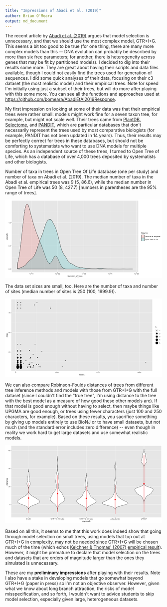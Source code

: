 ```yaml
---
title: "Impressions of Abadi et al. (2019)"
author: Brian O'Meara
output: md_document
---
```


The recent article by [Abadi et al. (2019)](https://doi.org/10.1038/s41467-019-08822-w) argues that model selection is unnecessary, and that we should use the most complex model, GTR+I+G. This seems a bit too good to be true (for one thing, there are many more complex models than this -- DNA evolution can probably be described by more than six free parameters; for another, there is heterogeneity across genes that may be fit by partitioned models). I decided to dig into their results some more. They are great about having their scripts and data files available, though I could not easily find the trees used for generation of sequences. I did some quick analyses of their data, focusing on their c3 dataset (the most realistic model) and their empirical trees. Note for speed I'm initially using just a subset of their trees, but will do more after playing with this some more. You can see all the functions and approaches used at https://github.com/bomeara/AbadiEtAl2019Response.

My first impression on looking at some of their data was that their empirical trees were rather small: models might work fine for a seven taxon tree, for example, but might not scale well. Their trees came from [PlantDB](http://www.plantgdb.org/), [Selectome](https://selectome.unil.ch/), and [PANDIT](https://www.ebi.ac.uk/research/goldman/software/pandit), which are particular databases that don't necessarily represent the trees used by most comparative biologists (for example, PANDIT has not been updated in 14 years). Thus, their results may be perfectly correct for trees in these databases, but should not be comforting to systematists who want to use DNA models for multiple species. As an independent source of these trees, I turned to Open Tree of Life, which has a database of over 4,000 trees deposited by systematists and other biologists.



Number of taxa in trees in Open Tree Of Life database (one per study) and number of taxa on Abadi et al. (2019). The median number of taxa in the Abadi et al. empirical trees was 9 (5, 86.6), while the median number in Open Tree of Life was 50 (8, 427.7) [numbers in parentheses are the 95% range of trees].

![Number of taxa in empirical trees in this study vs. Open Tree of Life](figure/summary1-1.png)

The data set sizes are small, too. Here are the number of taxa and number of sites (median number of sites is 250 (100, 1999.9)).

![Distribution of dataset sizes](figure/scatterplot-1.png)

We can also compare Robinson-Foulds distances of trees from different tree inference methods and models with those from GTR+I+G with the full dataset (since I couldn't find the "true tree", I'm using distance to the tree with the best model as a measure of how good these other models are). If that model is good enough without having to select, then maybe things like UPGMA are good enough, or trees using fewer characters (just 100 and 250 characters, for example). Based on these results, you sacrifice something by giving up models entirely to use BioNJ or to have small datasets, but not much (and the standard error includes zero difference) -- even though in reality we work hard to get large datasets and use somewhat realistic models.

![Distances to the GTR+I+G tree inferred with phyml and all data](figure/summary2-1.png)

Based on all this, it seems to me that this work does indeed show that going through model selection on small trees, using models that top out at GTR+I+G in complexity, may not be needed since GTR+I+G will be chosen much of the time (which echos [Kelchner & Thomas' (2007)](https://doi.org/10.1016/j.tree.2006.10.004) [empirical result](https://www.sciencedirect.com/science/article/pii/S016953470600334X#fig3)). However, it might be premature to declare that model selection on the trees and datasets that are orders of magnitude larger than the ones they simulated is unnecessary.

These are my **preliminary impressions** after playing with their results. Note I also have a stake in developing models that go somewhat beyond GTR+I+G (paper in press) so I'm not an objective observer. However, given what we know about long branch attraction, the risks of model misspecification, and so forth, I wouldn't want to advice students to skip model selection, especially given large, heterogeneous datasets.
